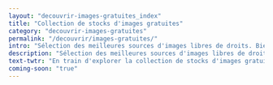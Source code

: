 ```yaml
---
layout: "decouvrir-images-gratuites_index"
title: "Collection de stocks d'images gratuites"
category: "decouvrir-images-gratuites"
permalink: "/decouvrir/images-gratuites/"
intro: "Sélection des meilleures sources d'images libres de droits. Bientôt disponible."
description: "Sélection des meilleures sources d'images libres de droits"
text-twtr: "En train d'explorer la collection de stocks d'images gratuites du @MagDuWebdesign"
coming-soon: "true"
---
```

